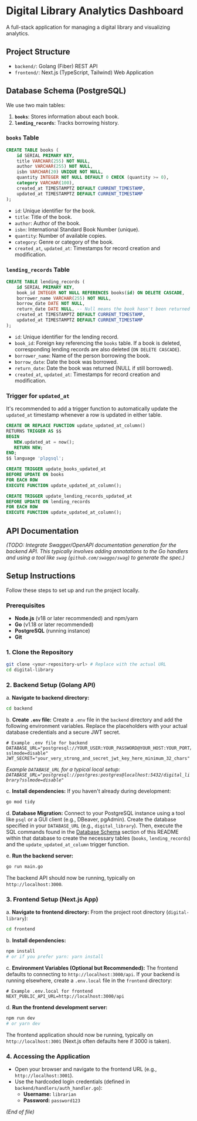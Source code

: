 # Digital Library Analytics Dashboard

A full-stack application for managing a digital library and visualizing analytics.

## Project Structure

- `backend/`: Golang (Fiber) REST API
- `frontend/`: Next.js (TypeScript, Tailwind) Web Application

## Database Schema (PostgreSQL)

We use two main tables:

1.  **`books`**: Stores information about each book.
2.  **`lending_records`**: Tracks borrowing history.

### `books` Table

```sql
CREATE TABLE books (
    id SERIAL PRIMARY KEY,
    title VARCHAR(255) NOT NULL,
    author VARCHAR(255) NOT NULL,
    isbn VARCHAR(20) UNIQUE NOT NULL,
    quantity INTEGER NOT NULL DEFAULT 0 CHECK (quantity >= 0),
    category VARCHAR(100),
    created_at TIMESTAMPTZ DEFAULT CURRENT_TIMESTAMP,
    updated_at TIMESTAMPTZ DEFAULT CURRENT_TIMESTAMP
);
```

- `id`: Unique identifier for the book.
- `title`: Title of the book.
- `author`: Author of the book.
- `isbn`: International Standard Book Number (unique).
- `quantity`: Number of available copies.
- `category`: Genre or category of the book.
- `created_at`, `updated_at`: Timestamps for record creation and modification.

### `lending_records` Table

```sql
CREATE TABLE lending_records (
    id SERIAL PRIMARY KEY,
    book_id INTEGER NOT NULL REFERENCES books(id) ON DELETE CASCADE,
    borrower_name VARCHAR(255) NOT NULL,
    borrow_date DATE NOT NULL,
    return_date DATE NULL, -- Null means the book hasn't been returned yet
    created_at TIMESTAMPTZ DEFAULT CURRENT_TIMESTAMP,
    updated_at TIMESTAMPTZ DEFAULT CURRENT_TIMESTAMP
);
```

- `id`: Unique identifier for the lending record.
- `book_id`: Foreign key referencing the `books` table. If a book is deleted, corresponding lending records are also deleted (`ON DELETE CASCADE`).
- `borrower_name`: Name of the person borrowing the book.
- `borrow_date`: Date the book was borrowed.
- `return_date`: Date the book was returned (NULL if still borrowed).
- `created_at`, `updated_at`: Timestamps for record creation and modification.

### Trigger for `updated_at`

It's recommended to add a trigger function to automatically update the `updated_at` timestamp whenever a row is updated in either table.

```sql
CREATE OR REPLACE FUNCTION update_updated_at_column()
RETURNS TRIGGER AS $$
BEGIN
   NEW.updated_at = now(); 
   RETURN NEW;
END;
$$ language 'plpgsql';

CREATE TRIGGER update_books_updated_at
BEFORE UPDATE ON books
FOR EACH ROW
EXECUTE FUNCTION update_updated_at_column();

CREATE TRIGGER update_lending_records_updated_at
BEFORE UPDATE ON lending_records
FOR EACH ROW
EXECUTE FUNCTION update_updated_at_column();
```

## API Documentation

*(TODO: Integrate Swagger/OpenAPI documentation generation for the backend API. This typically involves adding annotations to the Go handlers and using a tool like `swag` (`github.com/swaggo/swag`) to generate the spec.)*

## Setup Instructions

Follow these steps to set up and run the project locally.

### Prerequisites

- **Node.js** (v18 or later recommended) and npm/yarn
- **Go** (v1.18 or later recommended)
- **PostgreSQL** (running instance)
- **Git**

### 1. Clone the Repository

```bash
git clone <your-repository-url> # Replace with the actual URL
cd digital-library
```

### 2. Backend Setup (Golang API)

a. **Navigate to backend directory:**
   ```bash
   cd backend
   ```

b. **Create `.env` file:**
   Create a `.env` file in the `backend` directory and add the following environment variables. Replace the placeholders with your actual database credentials and a secure JWT secret.
   ```dotenv
   # Example .env file for backend
   DATABASE_URL="postgresql://YOUR_USER:YOUR_PASSWORD@YOUR_HOST:YOUR_PORT/YOUR_DB_NAME?sslmode=disable"
   JWT_SECRET="your_very_strong_and_secret_jwt_key_here_minimum_32_chars"
   ```
   *Example `DATABASE_URL` for a typical local setup: `DATABASE_URL="postgresql://postgres:postgres@localhost:5432/digital_library?sslmode=disable"`*

c. **Install dependencies:**
   If you haven't already during development:
   ```bash
   go mod tidy
   ```

d. **Database Migration:**
   Connect to your PostgreSQL instance using a tool like `psql` or a GUI client (e.g., DBeaver, pgAdmin). Create the database specified in your `DATABASE_URL` (e.g., `digital_library`). Then, execute the SQL commands found in the [Database Schema](#database-schema-postgresql) section of this README within that database to create the necessary tables (`books`, `lending_records`) and the `update_updated_at_column` trigger function.

e. **Run the backend server:**
   ```bash
   go run main.go
   ```
   The backend API should now be running, typically on `http://localhost:3000`.

### 3. Frontend Setup (Next.js App)

a. **Navigate to frontend directory:**
   From the project root directory (`digital-library`):
   ```bash
   cd frontend
   ```

b. **Install dependencies:**
   ```bash
   npm install
   # or if you prefer yarn: yarn install
   ```

c. **Environment Variables (Optional but Recommended):**
   The frontend defaults to connecting to `http://localhost:3000/api`. If your backend is running elsewhere, create a `.env.local` file in the `frontend` directory:
   ```dotenv
   # Example .env.local for frontend
   NEXT_PUBLIC_API_URL=http://localhost:3000/api 
   ```

d. **Run the frontend development server:**
   ```bash
   npm run dev
   # or yarn dev
   ```
   The frontend application should now be running, typically on `http://localhost:3001` (Next.js often defaults here if 3000 is taken).

### 4. Accessing the Application

- Open your browser and navigate to the frontend URL (e.g., `http://localhost:3001`).
- Use the hardcoded login credentials (defined in `backend/handlers/auth_handler.go`):
    - **Username:** `librarian`
    - **Password:** `password123`

*(End of file)* 